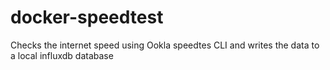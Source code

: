 # docker-speedtest
Checks the internet speed using Ookla speedtes CLI and writes the data to a local influxdb database
